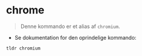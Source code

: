 # chrome

> Denne kommando er et alias af `chromium`.

- Se dokumentation for den oprindelige kommando:

`tldr chromium`
